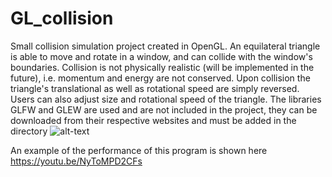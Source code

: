 # GL_collision

Small collision simulation project created in OpenGL. An equilateral triangle is able to move and rotate in a window, and can collide with the window's boundaries. Collision is not physically realistic (will be implemented in the future), i.e. momentum and energy are not conserved. Upon collision the triangle's translational as well as rotational speed are simply reversed. Users can also adjust size and rotational speed of the triangle. 
The libraries GLFW and GLEW are used and are not included in the project, they can be downloaded from their respective websites and must be added in the directory
![alt-text](https://i.imgur.com/pQ33hjl.png "Add directories and assign linkers in Project Property")


An example of the performance of this program is shown here https://youtu.be/NyToMPD2CFs
